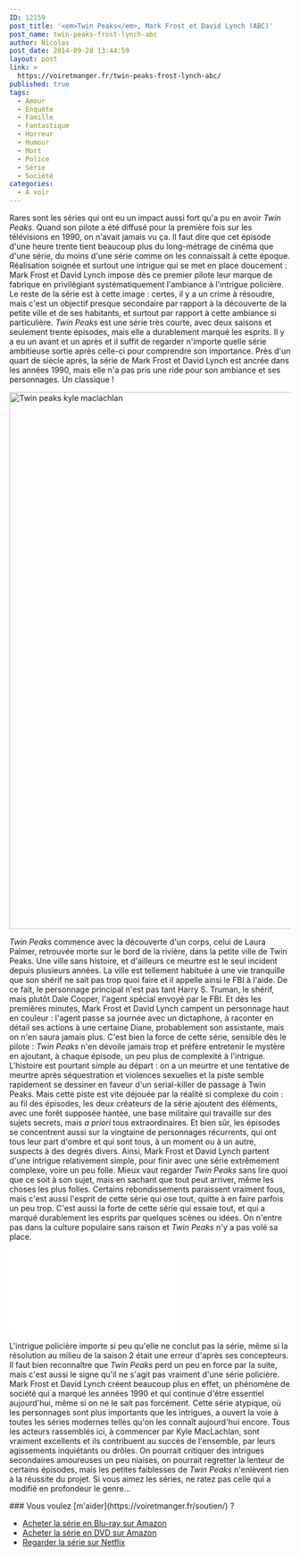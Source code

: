 ```yaml
---
ID: 12159
post_title: '<em>Twin Peaks</em>, Mark Frost et David Lynch (ABC)'
post_name: twin-peaks-frost-lynch-abc
author: Nicolas
post_date: 2014-09-28 13:44:59
layout: post
link: >
  https://voiretmanger.fr/twin-peaks-frost-lynch-abc/
published: true
tags:
  - Amour
  - Enquête
  - Famille
  - Fantastique
  - Horreur
  - Humour
  - Mort
  - Police
  - Série
  - Société
categories:
  - À voir
---
```

Rares sont les séries qui ont eu un impact aussi fort qu'a pu en avoir *Twin Peaks*. Quand son pilote a été diffusé pour la première fois sur les télévisions en 1990, on n'avait jamais vu ça. Il faut dire que cet épisode d'une heure trente tient beaucoup plus du long-métrage de cinéma que d'une série, du moins d'une série comme on les connaissait à cette époque. Réalisation soignée et surtout une intrigue qui se met en place doucement : Mark Frost et David Lynch impose dès ce premier pilote leur marque de fabrique en privilégiant systématiquement l'ambiance à l'intrigue policière. Le reste de la série est à cette image : certes, il y a un crime à résoudre, mais c'est un objectif presque secondaire par rapport à la découverte de la petite ville et de ses habitants, et surtout par rapport à cette ambiance si particulière. *Twin Peaks* est une série très courte, avec deux saisons et seulement trente épisodes, mais elle a durablement marqué les esprits. Il y a eu un avant et un après et il suffit de regarder n'importe quelle série ambitieuse sortie après celle-ci pour comprendre son importance. Près d'un quart de siècle après, la série de Mark Frost et David Lynch est ancrée dans les années 1990, mais elle n'a pas pris une ride pour son ambiance et ses personnages. Un classique !

<img class="aligncenter" src="https://voiretmanger.fr/wp-content/uploads/2014/09/twin-peaks-kyle-maclachlan.jpg" alt="Twin peaks kyle maclachlan" title="twin-peaks-kyle-maclachlan.jpg" width="1440" height="960" />

*Twin Peaks* commence avec la découverte d'un corps, celui de Laura Palmer, retrouvée morte sur le bord de la rivière, dans la petite ville de Twin Peaks. Une ville sans histoire, et d'ailleurs ce meurtre est le seul incident depuis plusieurs années. La ville est tellement habituée à une vie tranquille que son shérif ne sait pas trop quoi faire et il appelle ainsi le FBI à l'aide. De ce fait, le personnage principal n'est pas tant Harry S. Truman, le shérif, mais plutôt Dale Cooper, l'agent spécial envoyé par le FBI. Et dès les premières minutes, Mark Frost et David Lynch campent un personnage haut en couleur : l'agent passe sa journée avec un dictaphone, à raconter en détail ses actions à une certaine Diane, probablement son assistante, mais on n'en saura jamais plus. C'est bien la force de cette série, sensible dès le pilote : *Twin Peaks* n'en dévoile jamais trop et préfère entretenir le mystère en ajoutant, à chaque épisode, un peu plus de complexité à l'intrigue. L'histoire est pourtant simple au départ : on a un meurtre et une tentative de meurtre après séquestration et violences sexuelles et la piste semble rapidement se dessiner en faveur d'un serial-killer de passage à Twin Peaks. Mais cette piste est vite déjouée par la réalité si complexe du coin : au fil des épisodes, les deux créateurs de la série ajoutent des éléments, avec une forêt supposée hantée, une base militaire qui travaille sur des sujets secrets, mais *a priori* tous extraordinaires. Et bien sûr, les épisodes se concentrent aussi sur la vingtaine de personnages récurrents, qui ont tous leur part d'ombre et qui sont tous, à un moment ou à un autre, suspects à des degrés divers. Ainsi, Mark Frost et David Lynch partent d'une intrigue relativement simple, pour finir avec une série extrêmement complexe, voire un peu folle. Mieux vaut regarder *Twin Peaks* sans lire quoi que ce soit à son sujet, mais en sachant que tout peut arriver, même les choses les plus folles. Certains rebondissements paraissent vraiment fous, mais c'est aussi l'esprit de cette série qui ose tout, quitte à en faire parfois un peu trop. C'est aussi la forte de cette série qui essaie tout, et qui a marqué durablement les esprits par quelques scènes ou idées. On n'entre pas dans la culture populaire sans raison et *Twin Peaks* n'y a pas volé sa place. 

<div class="video-container"><iframe class="aligncenter" src="//www.youtube.com/embed/i7d0Lm_31BE" frameborder="0" allowfullscreen></iframe></div>

L'intrigue policière importe si peu qu'elle ne conclut pas la série, même si la résolution au milieu de la saison 2 était une erreur d'après ses concepteurs. Il faut bien reconnaître que *Twin Peaks* perd un peu en force par la suite, mais c'est aussi le signe qu'il ne s'agit pas vraiment d'une série policière. Mark Frost et David Lynch créent beaucoup plus en effet, un phénomène de société qui a marqué les années 1990 et qui continue d'être essentiel aujourd'hui, même si on ne le sait pas forcément. Cette série atypique, où les personnages sont plus importants que les intrigues, a ouvert la voie à toutes les séries modernes telles qu'on les connaît aujourd'hui encore. Tous les acteurs rassemblés ici, à commencer par Kyle MacLachlan, sont vraiment excellents et ils contribuent au succès de l'ensemble, par leurs agissements inquiétants ou drôles. On pourrait critiquer des intrigues secondaires amoureuses un peu niaises, on pourrait regretter la lenteur de certains épisodes, mais les petites faiblesses de *Twin Peaks* n'enlèvent rien à la réussite du projet. Si vous aimez les séries, ne ratez pas celle qui a modifié en profondeur le genre…

<div class="amazon" markdown="1">
### Vous voulez [m'aider](https://voiretmanger.fr/soutien/) ?

- [Acheter la série en Blu-ray sur Amazon](http://www.amazon.fr/gp/product/B00H1YZIPA/ref=as_li_ss_tl?ie=UTF8&tag=leblogdenic07-21&linkCode=as2&camp=1642&creative=19458&creativeASIN=B00H1YZIPA)
- [Acheter la série en DVD sur Amazon](http://www.amazon.fr/gp/product/B00LXM30RO/ref=as_li_ss_tl?ie=UTF8&tag=leblogdenic07-21&linkCode=as2&camp=1642&creative=19458&creativeASIN=B00LXM30RO)
- [Regarder la série sur Netflix](https://www.netflix.com/title/70153408)
</div>